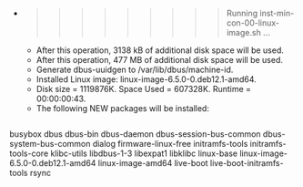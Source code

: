 * >>>>>>>>> Running inst-min-con-00-linux-image.sh ...
  * After this operation, 3138 kB of additional disk space will be used.
  * After this operation, 477 MB of additional disk space will be used.
  * Generate dbus-uuidgen to /var/lib/dbus/machine-id.
  * Installed Linux image: linux-image-6.5.0-0.deb12.1-amd64.
  * Disk size = 1119876K. Space Used = 607328K. Runtime = 00:00:00:43.
  * The following NEW packages will be installed:
  ```bash
busybox dbus dbus-bin dbus-daemon dbus-session-bus-common
dbus-system-bus-common dialog firmware-linux-free initramfs-tools initramfs-tools-core
klibc-utils libdbus-1-3 libexpat1 libklibc linux-base
linux-image-6.5.0-0.deb12.1-amd64 linux-image-amd64 live-boot live-boot-initramfs-tools rsync
  ```

